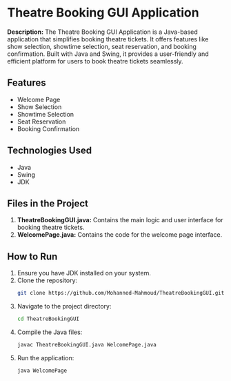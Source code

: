 # Theatre Booking GUI Application

**Description:** The Theatre Booking GUI Application is a Java-based application that simplifies booking theatre tickets. It offers features like show selection, showtime selection, seat reservation, and booking confirmation. Built with Java and Swing, it provides a user-friendly and efficient platform for users to book theatre tickets seamlessly.

## Features
- Welcome Page
- Show Selection
- Showtime Selection
- Seat Reservation
- Booking Confirmation

## Technologies Used
- Java
- Swing
- JDK

## Files in the Project
1. **TheatreBookingGUI.java:** Contains the main logic and user interface for booking theatre tickets.
2. **WelcomePage.java:** Contains the code for the welcome page interface.

## How to Run
1. Ensure you have JDK installed on your system.
2. Clone the repository:
   ```sh
   git clone https://github.com/Mohanned-Mahmoud/TheatreBookingGUI.git
3. Navigate to the project directory:
   ```sh
   cd TheatreBookingGUI
5. Compile the Java files:
   ```sh
   javac TheatreBookingGUI.java WelcomePage.java
7. Run the application:
     ```sh
     java WelcomePage
